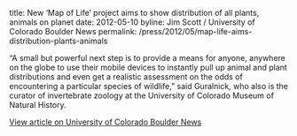 title: New ‘Map of Life’ project aims to show distribution of all plants, animals on planet
date: 2012-05-10
byline: Jim Scott / University of Colorado Boulder News
permalink: /press/2012/05/map-life-aims-distribution-plants-animals


“A small but powerful next step is to provide a means for anyone, anywhere on the globe to use their mobile devices to instantly pull up animal and plant distributions and even get a realistic assessment on the odds of encountering a particular species of wildlife,” said Guralnick, who also is the curator of invertebrate zoology at the University of Colorado Museum of Natural History.

[View article on University of Colorado Boulder News](http://www.colorado.edu/news/releases/2012/05/10/new-%27map-life%27-project-aims-show-distribution-all-plants-animals-planet)
